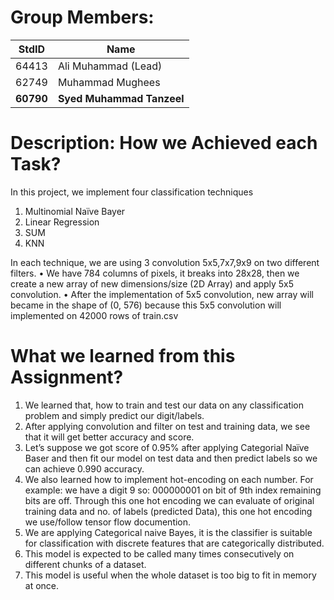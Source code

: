 # Group Members:

StdID | Name
------------ | -------------
64413 | Ali Muhammad (Lead) 
62749 | Muhammad Mughees
**60790** | **Syed Muhammad Tanzeel**


# Description: How we Achieved each Task?

In this project, we implement four classification techniques

1.  Multinomial Naïve Bayer
2.	Linear Regression 
3.	SUM
4.	KNN

In each technique, we are using 3 convolution 5x5,7x7,9x9 on two different filters.
  •	We have 784 columns of pixels, it breaks into 28x28, then we create a new array of new dimensions/size (2D Array) and apply 5x5 convolution.
  •	After the implementation of 5x5 convolution, new array will became in the shape of (0, 576) because this 5x5 convolution will implemented on 42000 rows of         train.csv




# What we learned from this Assignment?

1. We learned that, how to train and test our data on any classification problem and simply predict our digit/labels. 
2. After applying convolution and filter on test and training data, we see that it will get better accuracy and score.
3. Let’s suppose we got score of 0.95% after applying Categorial Naïve Baser and then fit our model on test data and then predict labels so we can achieve 0.990 accuracy.
4. We also learned how to implement hot-encoding on each number. For example: we have a digit 9 so:
                                    000000001
   on bit of 9th index remaining bits are off.  Through this one hot encoding we can evaluate of original training data and no. of labels (predicted Data), this one hot encoding we use/follow tensor flow documention.
5. We are applying Categorical naive Bayes, it is the classifier is suitable for classification with discrete features that are categorically distributed.
6. This model is expected to be called many times consecutively on different chunks of a dataset.
7. This model is useful when the whole dataset is too big to fit in memory at once.

